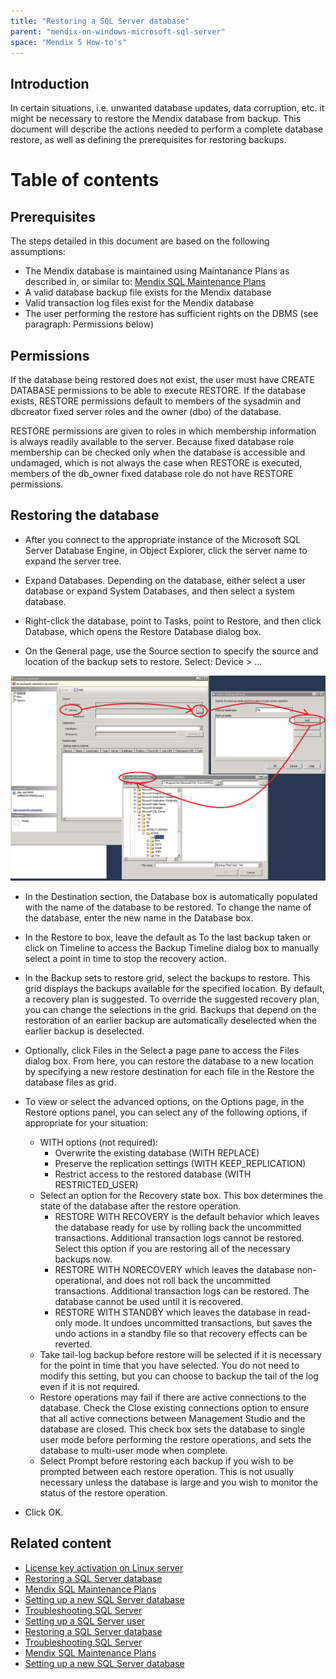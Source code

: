 ```yaml
---
title: "Restoring a SQL Server database"
parent: "mendix-on-windows-microsoft-sql-server"
space: "Mendix 5 How-to's"
---
```



## Introduction

In certain situations, i.e. unwanted database updates, data corruption, etc. it might be necessary to restore the Mendix database from backup. This document will describe the actions needed to perform a complete database restore, as well as defining the prerequisites for restoring backups.

# Table of contents

## Prerequisites

The steps detailed in this document are based on the following assumptions:

*   The Mendix database is maintained using Maintanance Plans as described in, or similar to: [Mendix SQL Maintenance Plans](/howto50/mendix-sql-maintenance-plans)
*   A valid database backup file exists for the Mendix database
*   Valid transaction log files exist for the Mendix database
*   The user performing the restore has sufficient rights on the DBMS (see paragraph: Permissions below)

## Permissions

If the database being restored does not exist, the user must have CREATE DATABASE permissions to be able to execute RESTORE. If the database exists, RESTORE permissions default to members of the sysadmin and dbcreator fixed server roles and the owner (dbo) of the database.

RESTORE permissions are given to roles in which membership information is always readily available to the server. Because fixed database role membership can be checked only when the database is accessible and undamaged, which is not always the case when RESTORE is executed, members of the db_owner fixed database role do not have RESTORE permissions.

## Restoring the database

*   After you connect to the appropriate instance of the Microsoft SQL Server Database Engine, in Object Explorer, click the server name to expand the server tree.

*   Expand Databases. Depending on the database, either select a user database or expand System Databases, and then select a system database.

*   Right-click the database, point to Tasks, point to Restore, and then click Database, which opens the Restore Database dialog box.

*   On the General page, use the Source section to specify the source and location of the backup sets to restore. Select: Device > ...

![](attachments/2949337/3080851.jpg)

*   In the Destination section, the Database box is automatically populated with the name of the database to be restored. To change the name of the database, enter the new name in the Database box.

*   In the Restore to box, leave the default as To the last backup taken or click on Timeline to access the Backup Timeline dialog box to manually select a point in time to stop the recovery action.

*   In the Backup sets to restore grid, select the backups to restore. This grid displays the backups available for the specified location. By default, a recovery plan is suggested. To override the suggested recovery plan, you can change the selections in the grid. Backups that depend on the restoration of an earlier backup are automatically deselected when the earlier backup is deselected.

*   Optionally, click Files in the Select a page pane to access the Files dialog box. From here, you can restore the database to a new location by specifying a new restore destination for each file in the Restore the database files as grid.

*   To view or select the advanced options, on the Options page, in the Restore options panel, you can select any of the following options, if appropriate for your situation:
    *   WITH options (not required):
        *   Overwrite the existing database (WITH REPLACE)
        *   Preserve the replication settings (WITH KEEP_REPLICATION)
        *   Restrict access to the restored database (WITH RESTRICTED_USER)
    *   Select an option for the Recovery state box. This box determines the state of the database after the restore operation.
        *   RESTORE WITH RECOVERY is the default behavior which leaves the database ready for use by rolling back the uncommitted transactions. Additional transaction logs cannot be restored. Select this option if you are restoring all of the necessary backups now.
        *   RESTORE WITH NORECOVERY which leaves the database non-operational, and does not roll back the uncommitted transactions. Additional transaction logs can be restored. The database cannot be used until it is recovered.
        *   RESTORE WITH STANDBY which leaves the database in read-only mode. It undoes uncommitted transactions, but saves the undo actions in a standby file so that recovery effects can be reverted.
    *   Take tail-log backup before restore will be selected if it is necessary for the point in time that you have selected. You do not need to modify this setting, but you can choose to backup the tail of the log even if it is not required.
    *   Restore operations may fail if there are active connections to the database. Check the Close existing connections option to ensure that all active connections between Management Studio and the database are closed. This check box sets the database to single user mode before performing the restore operations, and sets the database to multi-user mode when complete.
    *   Select Prompt before restoring each backup if you wish to be prompted between each restore operation. This is not usually necessary unless the database is large and you wish to monitor the status of the restore operation.

*   Click OK.

## Related content

*   [License key activation on Linux server](/mxsupport/license-key-activation-on-linux-server)
*   [Restoring a SQL Server database](/howto50/restoring-a-sql-server-database)
*   [Mendix SQL Maintenance Plans](/howto50/mendix-sql-maintenance-plans)
*   [Setting up a new SQL Server database](/howto50/setting-up-a-new-sql-server-database)
*   [Troubleshooting SQL Server](/howto50/troubleshooting-sql-server)
*   [Setting up a SQL Server user](/howto50/setting-up-a-sql-server-user)
*   [Restoring a SQL Server database](/howto6/restoring-a-sql-server-database)
*   [Troubleshooting SQL Server](/howto6/troubleshooting-sql-server)
*   [Mendix SQL Maintenance Plans](/howto6/mendix-sql-maintenance-plans)
*   [Setting up a new SQL Server database](/howto6/setting-up-a-new-sql-server-database)
